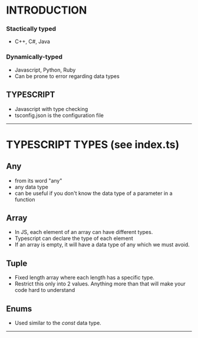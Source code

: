 
# INTRODUCTION

### Stactically typed
- C++, C#, Java

### Dynamically-typed
- Javascript, Python, Ruby
- Can be prone to error regarding data types

## TYPESCRIPT
- Javascript with type checking
- tsconfig.json is the configuration file 

___

# TYPESCRIPT TYPES (see index.ts)

## Any
- from its word "any"
- any data type
- can be useful if you don't know the data type of a parameter in a function

## Array
- In JS, each element of an array can have different types.
- Typescript can declare the type of each element
- If an array is empty, it will have a data type of any which we must avoid.

## Tuple
- Fixed length array where each length has a specific type.
- Restrict this only into 2 values. Anything more than that will make your code hard to understand

## Enums
- Used similar to the *const* data type.

___

